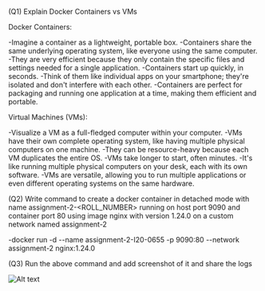 
(Q1) Explain Docker Containers vs VMs

Docker Containers:

-Imagine a container as a lightweight, portable box. -Containers share the same underlying operating system, like everyone using the same computer. -They are very efficient because they only contain the specific files and settings needed for a single application. -Containers start up quickly, in seconds. -Think of them like individual apps on your smartphone; they're isolated and don't interfere with each other. -Containers are perfect for packaging and running one application at a time, making them efficient and portable.

Virtual Machines (VMs):

-Visualize a VM as a full-fledged computer within your computer. -VMs have their own complete operating system, like having multiple physical computers on one machine. -They can be resource-heavy because each VM duplicates the entire OS. -VMs take longer to start, often minutes. -It's like running multiple physical computers on your desk, each with its own software. -VMs are versatile, allowing you to run multiple applications or even different operating systems on the same hardware.

(Q2) Write command to create a docker container in detached mode with name assignment-2-<ROLL_NUMBER> running on host port 9090 and container port 80 using image nginx with version 1.24.0 on a custom network named assignment-2

-docker run -d --name assignment-2-I20-0655 -p 9090:80 --network assignment-2 nginx:1.24.0

(Q3) Run the above command and add screenshot of it and share the logs

![Alt text](first-contributions/screenshot.png)
